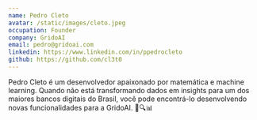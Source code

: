 ```yaml
---
name: Pedro Cleto
avatar: /static/images/cleto.jpeg
occupation: Founder
company: GridoAI
email: pedro@gridoai.com
linkedin: https://www.linkedin.com/in/ppedrocleto
github: https://github.com/cl3t0
---
```


Pedro Cleto é um desenvolvedor apaixonado por matemática e machine learning. Quando não está transformando dados em insights para um dos maiores bancos digitais do Brasil, você pode encontrá-lo desenvolvendo novas funcionalidades para a GridoAI. 🚀🔍📊
